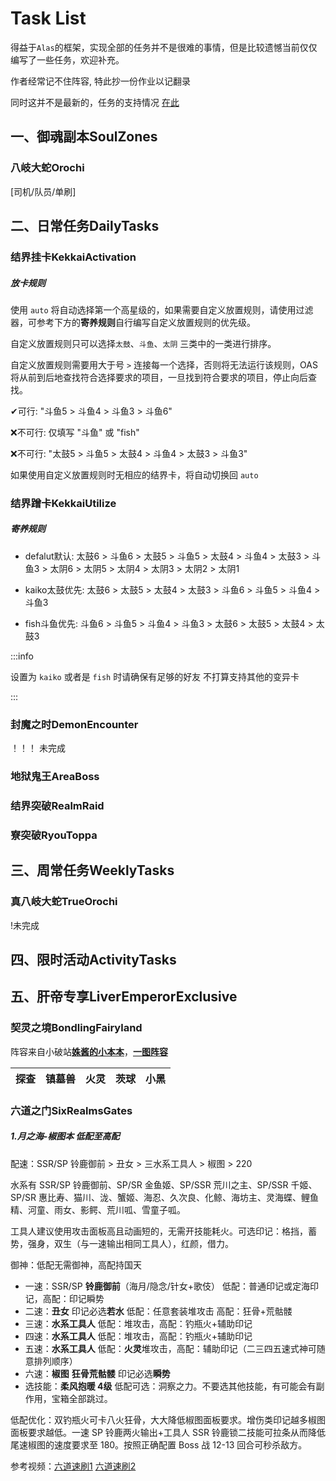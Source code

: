 



# Task List

得益于`Alas`的框架，实现全部的任务并不是很难的事情，但是比较遗憾当前仅仅编写了一些任务，欢迎补充。

作者经常记不住阵容, 特此抄一份作业以记翻录

同时这并不是最新的，任务的支持情况 [在此](https://github.com/runhey/OnmyojiAutoScript/issues/54)


## 一、御魂副本SoulZones

### 八岐大蛇Orochi
[司机/队员/单刷]

## 二、日常任务DailyTasks

### 结界挂卡KekkaiActivation

##### 放卡规则

使用 `auto` 将自动选择第一个高星级的，如果需要自定义放置规则，请使用过滤器，可参考下方的**寄养规则**自行编写自定义放置规则的优先级。

自定义放置规则只可以选择`太鼓`、`斗鱼`、`太阴` 三类中的一类进行排序。

自定义放置规则需要用大于号 ` > ` 连接每一个选择，否则将无法运行该规则，OAS将从前到后地查找符合选择要求的项目，一旦找到符合要求的项目，停止向后查找。

✔可行: "斗鱼5 > 斗鱼4 > 斗鱼3 > 斗鱼6"

❌不可行: 仅填写 "斗鱼" 或 "fish"

❌不可行: "太鼓5 > 斗鱼5 > 太鼓4 > 斗鱼4 > 太鼓3 > 斗鱼3"


如果使用自定义放置规则时无相应的结界卡，将自动切换回 `auto`


### 结界蹭卡KekkaiUtilize  

##### 寄养规则

- defalut默认: 太鼓6 > 斗鱼6 > 太鼓5 > 斗鱼5 > 太鼓4 > 斗鱼4 > 太鼓3 > 斗鱼3 > 太阴6 > 太阴5 > 太阴4 > 太阴3 > 太阴2 > 太阴1

- kaiko太鼓优先: 太鼓6 > 太鼓5 > 太鼓4 > 太鼓3 > 斗鱼6 > 斗鱼5 > 斗鱼4 > 斗鱼3

- fish斗鱼优先: 斗鱼6 > 斗鱼5 > 斗鱼4 > 斗鱼3 > 太鼓6 > 太鼓5 > 太鼓4 > 太鼓3

:::info

设置为 `kaiko` 或者是 `fish` 时请确保有足够的好友
不打算支持其他的变异卡

:::

### 封魔之时DemonEncounter
！！！ 未完成
### 地狱鬼王AreaBoss

### 结界突破RealmRaid

### 寮突破RyouToppa

## 三、周常任务WeeklyTasks

### 真八岐大蛇TrueOrochi
!未完成

## 四、限时活动ActivityTasks

## 五、肝帝专享LiverEmperorExclusive

### 契灵之境BondlingFairyland

阵容来自小破站[**姝酱的小本本**](https://www.bilibili.com/video/BV1zV4y117aA/?spm_id_from=333.337.search-card.all.click)，[**一图阵容**](https://www.bilibili.com/read/cv24506846)

| 探查 | 镇墓兽 | 火灵 | 茨球 | 小黑 |
| ---- | ------ | ---- | ---- | ---- |

### 六道之门SixRealmsGates

##### 1.月之海-椒图本 低配至高配
配速：SSR/SP 铃鹿御前 > 丑女 > 三水系工具人 > 椒图 > 220

水系有 SSR/SP 铃鹿御前、SP/SR 金鱼姬、SP/SSR 荒川之主、SP/SSR 千姬、SP/SR 惠比寿、猫川、泷、蟹姬、海忍、久次良、化鲸、海坊主、灵海蝶、鲤鱼精、河童、雨女、影鳄、荒川呱、雪童子呱。

工具人建议使用攻击面板高且动画短的，无需开技能耗火。可选印记：格挡，蓄势，强身，双生（与一速输出相同工具人），红颜，借力。

御神：低配无需御神，高配持国天

- 一速：SSR/SP **铃鹿御前**（海月/隐念/针女+歌伎） 低配：普通印记或定海印记，高配：印记瞬势
- 二速：**丑女** 印记必选**若水** 低配：任意套装堆攻击 高配：狂骨+荒骷髅
- 三速：**水系工具人** 低配：堆攻击，高配：钓瓶火+辅助印记
- 四速：**水系工具人** 低配：堆攻击，高配：钓瓶火+辅助印记
- 五速：**水系工具人** 低配：**火灵**堆攻击，高配：辅助印记（二三四五速式神可随意排列顺序）
- 六速：**椒图** **狂骨荒骷髅** 印记必选**瞬势**
- 选技能：**柔风抱暖 4级** 低配可选：洞察之力。不要选其他技能，有可能会有副作用，宝箱全部跳过。

低配优化：双钓瓶火可卡八火狂骨，大大降低椒图面板要求。增伤类印记越多椒图面板要求越低。一速 SP 铃鹿两火输出+工具人 SSR 铃鹿锁二技能可拉条从而降低尾速椒图的速度要求至 180。按照正确配置 Boss 战 12-13 回合可秒杀敌方。

参考视频：[六道速刷1](https://www.bilibili.com/video/BV1mRbKehEHz/) [六道速刷2](https://www.bilibili.com/video/BV1hE42157KK/)
